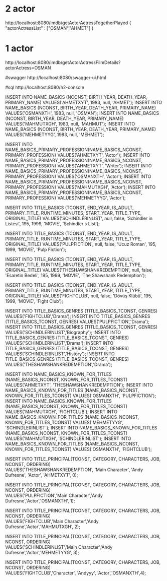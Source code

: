 
# 2 actor
http://localhost:8080/imdb/getActorActressTogetherPlayed
{
"actorActressList" : ["OSMAN","AHMET"]
}
# 1 actor
http://localhost:8080/imdb/getActorActressFilmDetails?actorActress=OSMAN

#swagger
http://localhost:8080/swagger-ui.html

#sql http://localhost:8080/h2-console

INSERT INTO NAME_BASICS (NCONST, BIRTH_YEAR, DEATH_YEAR, PRIMARY_NAME)  VALUES('AHMETXYT', 1983, null, 'AHMET');
INSERT INTO NAME_BASICS (NCONST, BIRTH_YEAR, DEATH_YEAR, PRIMARY_NAME)  VALUES('OSMANXTH', 1983, null, 'OSMAN');
INSERT INTO NAME_BASICS (NCONST, BIRTH_YEAR, DEATH_YEAR, PRIMARY_NAME)  VALUES('MAHMUTXGH', 1983, null, 'MAHMUT');
INSERT INTO NAME_BASICS (NCONST, BIRTH_YEAR, DEATH_YEAR, PRIMARY_NAME)  VALUES('MEHMETYYG', 1983, null, 'MEHMET');

INSERT INTO NAME_BASICS_PRIMARY_PROFESSION(NAME_BASICS_NCONST, PRIMARY_PROFESSION) VALUES('AHMETXYT', 'Actor');
INSERT INTO NAME_BASICS_PRIMARY_PROFESSION(NAME_BASICS_NCONST, PRIMARY_PROFESSION) VALUES('AHMETXYT', 'Writer');
INSERT INTO NAME_BASICS_PRIMARY_PROFESSION(NAME_BASICS_NCONST, PRIMARY_PROFESSION) VALUES('OSMANXTH', 'Actor');
INSERT INTO NAME_BASICS_PRIMARY_PROFESSION(NAME_BASICS_NCONST, PRIMARY_PROFESSION) VALUES('MAHMUTXGH', 'Actor');
INSERT INTO NAME_BASICS_PRIMARY_PROFESSION(NAME_BASICS_NCONST, PRIMARY_PROFESSION) VALUES('MEHMETYYG', 'Actor');


INSERT INTO TITLE_BASICS (TCONST, END_YEAR, IS_ADULT, PRIMARY_TITLE, RUNTIME_MINUTES, START_YEAR, TITLE_TYPE, ORIGINAL_TITLE)
VALUES('SCHINDLERINLIST', null, false, 'Schindler in Listesi', 195, 1999, 'MOVIE', 'Schindler s List');

INSERT INTO TITLE_BASICS (TCONST, END_YEAR, IS_ADULT, PRIMARY_TITLE, RUNTIME_MINUTES, START_YEAR, TITLE_TYPE, ORIGINAL_TITLE)
VALUES('PULPFICTION', null, false, 'Ucuz Roman', 195, 1999, 'MOVIE', 'Pulp Fiction');

INSERT INTO TITLE_BASICS (TCONST, END_YEAR, IS_ADULT, PRIMARY_TITLE, RUNTIME_MINUTES, START_YEAR, TITLE_TYPE, ORIGINAL_TITLE)
VALUES('THESHAWSHANKREDEMPTION', null, false, 'Esaretin Bedeli', 195, 1999, 'MOVIE', 'The Shawshank Redemption');

INSERT INTO TITLE_BASICS (TCONST, END_YEAR, IS_ADULT, PRIMARY_TITLE, RUNTIME_MINUTES, START_YEAR, TITLE_TYPE, ORIGINAL_TITLE)
VALUES('FIGHTCLUB', null, false, 'Dövüş Klübü', 195, 1999, 'MOVIE', 'Fight Club');

INSERT INTO TITLE_BASICS_GENRES (TITLE_BASICS_TCONST, GENRES)  VALUES('FIGHTCLUB','Drama');
INSERT INTO TITLE_BASICS_GENRES (TITLE_BASICS_TCONST, GENRES)   VALUES('PULPFICTION','Drama');
INSERT INTO TITLE_BASICS_GENRES (TITLE_BASICS_TCONST, GENRES)  VALUES('SCHINDLERINLIST','Biography');
INSERT INTO TITLE_BASICS_GENRES (TITLE_BASICS_TCONST, GENRES)  VALUES('SCHINDLERINLIST','Drama');
INSERT INTO TITLE_BASICS_GENRES (TITLE_BASICS_TCONST, GENRES)  VALUES('SCHINDLERINLIST','History');
INSERT INTO TITLE_BASICS_GENRES (TITLE_BASICS_TCONST, GENRES)  VALUES('THESHAWSHANKREDEMPTION','Drama');

INSERT INTO NAME_BASICS_KNOWN_FOR_TITLES (NAME_BASICS_NCONST, KNOWN_FOR_TITLES_TCONST)  VALUES('AHMETXYT', 'THESHAWSHANKREDEMPTION'); 
INSERT INTO NAME_BASICS_KNOWN_FOR_TITLES (NAME_BASICS_NCONST, KNOWN_FOR_TITLES_TCONST)  VALUES('OSMANXTH', 'PULPFICTION'); 
INSERT INTO NAME_BASICS_KNOWN_FOR_TITLES (NAME_BASICS_NCONST, KNOWN_FOR_TITLES_TCONST)  VALUES('MAHMUTXGH', 'FIGHTCLUB'); 
INSERT INTO NAME_BASICS_KNOWN_FOR_TITLES (NAME_BASICS_NCONST, KNOWN_FOR_TITLES_TCONST)  VALUES('MEHMETYYG', 'SCHINDLERINLIST'); 
INSERT INTO NAME_BASICS_KNOWN_FOR_TITLES (NAME_BASICS_NCONST, KNOWN_FOR_TITLES_TCONST)  VALUES('MAHMUTXGH', 'SCHINDLERINLIST'); 
INSERT INTO NAME_BASICS_KNOWN_FOR_TITLES (NAME_BASICS_NCONST, KNOWN_FOR_TITLES_TCONST)  VALUES('OSMANXTH', 'FIGHTCLUB'); 


INSERT INTO TITLE_PRINCIPAL(TCONST, CATEGORY, CHARACTERS, JOB, NCONST, ORDERING)  
VALUES('THESHAWSHANKREDEMPTION', 'Main Character', 'Andy Dufresne',	'Actor', 'AHMETXYT', 0);

INSERT INTO TITLE_PRINCIPAL(TCONST, CATEGORY, CHARACTERS, JOB, NCONST, ORDERING)  
VALUES('PULPFICTION','Main Character','Andy Dufresne','Actor','OSMANXTH', 1);

INSERT INTO TITLE_PRINCIPAL(TCONST, CATEGORY, CHARACTERS, JOB, NCONST, ORDERING)  
VALUES('FIGHTCLUB','Main Character','Andy Dufresne','Actor','MAHMUTXGH', 2);

INSERT INTO TITLE_PRINCIPAL(TCONST, CATEGORY, CHARACTERS, JOB, NCONST, ORDERING)  
VALUES('SCHINDLERINLIST','Main Character','Andy Dufresne','Actor','MEHMETYYG', 3);

INSERT INTO TITLE_PRINCIPAL(TCONST, CATEGORY, CHARACTERS, JOB, NCONST, ORDERING)  
VALUES('FIGHTCLUB','Character', 'Andyyy', 'Actor','OSMANXTH',4);



